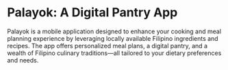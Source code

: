 # Palayok: A Digital Pantry App

Palayok is a mobile application designed to enhance your cooking and meal planning experience by leveraging locally available Filipino ingredients and recipes. The app offers personalized meal plans, a digital pantry, and a wealth of Filipino culinary traditions—all tailored to your dietary preferences and needs.
